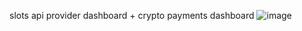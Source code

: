 slots api provider dashboard + crypto payments dashboard 
![image](https://github.com/user-attachments/assets/239028e3-8427-49c4-8b43-575b3b47ae0a)
